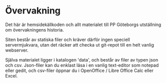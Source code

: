 Övervakning
===========

Det här är hemsidekällkoden och allt materialet till PP Göteborgs utställning om övervakningens historia.

Siten består av statiska filer och kräver därför ingen speciell servermjukvara, utan det räcker att checka ut git-repot till en helt vanlig webserver.

Själva materialet ligger i katalogen 'data', och består av filer av typen json och csv. Json-filer kan du enklast läsa i en vanlig text-editor som notepad eller gedit, och csv-filer öppnar du i OpenOffice / Libre Office Calc eller Excel.

